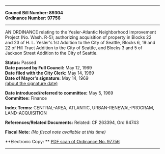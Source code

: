 * * * * *  
  
**Council Bill Number: [](#h0)[](#h2)89304**   
**Ordinance Number: 97756**  
  
* * * * *  
  
AN ORDINANCE relating to the Yesler-Atlantic Neighborhood Improvement Project (No. Wash. R-5); authorizing acquisition of property in Blocks 22 and 23 of H. L. Yesler's 1st Addition to the City of Seattle, Blocks 6, 19 and 22 of Hill Tract Addition to the City of Seattle, and Blocks 3 and 5 of Jackson Street Addition to the City of Seattle.  
  
**Status:** Passed   
**Date passed by Full Council:** May 12, 1969   
**Date filed with the City Clerk:** May 14, 1969   
**Date of Mayor's signature:** May 14, 1969   
[(about the signature date)](/~public/approvaldate.htm)   
  
  
**Date introduced/referred to committee:** May 5, 1969   
**Committee:** Finance   
  
**Index Terms:** CENTRAL-AREA, ATLANTIC, URBAN-RENEWAL-PROGRAM, LAND-ACQUISITION  
  
**References/Related Documents:** Related: CF 263394, Ord 94743  
  
**Fiscal Note:** *(No fiscal note available at this time)*  
  
**Electronic Copy: ** [PDF scan of Ordinance No. 97756](/~archives/Ordinances/Ord_97756.pdf)  
  
* * * * *  

